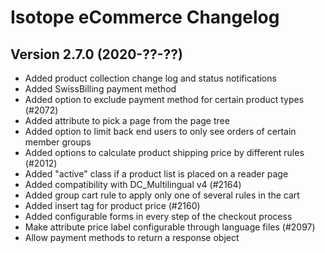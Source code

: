 Isotope eCommerce Changelog
===========================

Version 2.7.0 (2020-??-??)
---------------------------------

- Added product collection change log and status notifications
- Added SwissBilling payment method
- Added option to exclude payment method for certain product types (#2072)
- Added attribute to pick a page from the page tree
- Added option to limit back end users to only see orders of certain member groups
- Added options to calculate product shipping price by different rules (#2012)
- Added "active" class if a product list is placed on a reader page
- Added compatibility with DC_Multilingual v4 (#2164)
- Added group cart rule to apply only one of several rules in the cart
- Added insert tag for product price (#2160)
- Added configurable forms in every step of the checkout process
- Make attribute price label configurable through language files (#2097)
- Allow payment methods to return a response object
